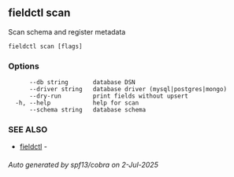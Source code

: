 ## fieldctl scan

Scan schema and register metadata

```
fieldctl scan [flags]
```

### Options

```
      --db string       database DSN
      --driver string   database driver (mysql|postgres|mongo)
      --dry-run         print fields without upsert
  -h, --help            help for scan
      --schema string   database schema
```

### SEE ALSO

* [fieldctl](fieldctl.md)	 - 

###### Auto generated by spf13/cobra on 2-Jul-2025
